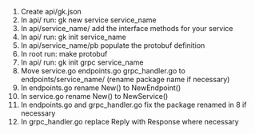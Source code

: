 1. Create api/gk.json
2. In api/ run: gk new service service_name
3. In api/service_name/ add the interface methods for your service
4. In api/ run: gk init service_name
5. In api/service_name/pb populate the protobuf definition
6. In root run: make protobuf
7. In api/ run: gk init grpc service_name
8. Move service.go endpoints.go grpc_handler.go to endpoints/service_name/ (rename package name if necessary)
9. In endpoints.go rename New() to NewEndpoint()
10. In service.go rename New() to NewService()
11. In endpoints.go and grpc_handler.go fix the package renamed in 8 if necessary
12. In grpc_handler.go replace Reply with Response where necessary